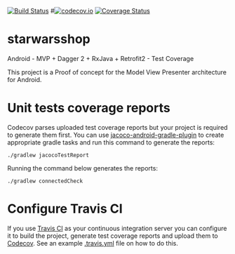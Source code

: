 [![Build Status](https://travis-ci.org/hernandazevedo/starwarsshop.svg?branch=master)](https://travis-ci.org/hernandazevedo/starwarsshop)
#[![codecov.io](https://codecov.io/gh/hernandazevedo/starwarsshop/branch/master/graph/badge.svg)](https://codecov.io/gh/hernandazevedo/starwarsshop)
[![Coverage Status](https://coveralls.io/repos/github/hernandazevedo/starwarsshop/badge.svg?branch=master)](https://coveralls.io/github/hernandazevedo/starwarsshop?branch=master)
# starwarsshop
Android - MVP + Dagger 2 + RxJava + Retrofit2 - Test Coverage

This project is a Proof of concept for the Model View Presenter architecture for Android.

# Unit tests coverage reports

Codecov parses uploaded test coverage reports but your project is required to generate them first.
You can use [jacoco-android-gradle-plugin](https://github.com/arturdm/jacoco-android-gradle-plugin)
to create appropriate gradle tasks and run this command to generate the reports:

```
./gradlew jacocoTestReport
```

Running the command below generates the reports: 

```
./gradlew connectedCheck
```

# Configure Travis CI

If you use [Travis CI](https://travis-ci.org) as your continuous integration server you can
configure it to build the project, generate test coverage reports and upload them to
[Codecov](https://codecov.io). See an example [.travis.yml](.travis.yml) file on how to do this.